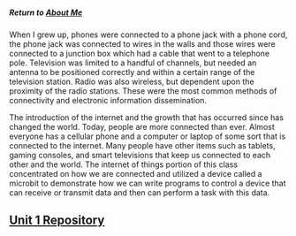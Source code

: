 ##### Return to [About Me](https://pacman715.github.io/pcabano-portfolio/)

When I grew up, phones were connected to a phone jack with a phone cord, the phone jack was connected to wires in the walls and those wires were connected to a junction box which had a cable that went to a telephone pole.  Television was limited to a handful of channels, but needed an antenna to be positioned correctly and within a certain range of the television station.  Radio was also wireless, but dependent upon the proximity of the radio stations.  These were the most common methods of connectivity and electronic information dissemination.

The introduction of the internet and the growth that has occurred since has changed the world.  Today, people are more connected than ever.  Almost everyone has a cellular phone and a computer or laptop of some sort that is connected to the internet.  Many people have other items such as tablets, gaming consoles, and smart televisions that keep us connected to each other and the world.  The internet of things portion of this class concentrated on how we are connected and utilized a device called a microbit to demonstrate how we can write programs to control a device that can receive or transmit data and then can perform a task with this data.



## [Unit 1 Repository](https://github.com/pacman715/python_fundamentals/tree/master/Unit%201)
